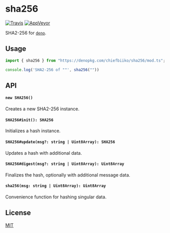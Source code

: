 # sha256

[![Travis](http://img.shields.io/travis/chiefbiiko/sha256.svg?style=flat)](http://travis-ci.org/chiefbiiko/sha256) [![AppVeyor](https://ci.appveyor.com/api/projects/status/github/chiefbiiko/sha256?branch=master&svg=true)](https://ci.appveyor.com/project/chiefbiiko/sha256)

SHA2-256 for [`deno`](https://deno.land).

## Usage

``` ts
import { sha256 } from "https://denopkg.com/chiefbiiko/sha256/mod.ts";

console.log('SHA2-256 of ""', sha256(""))
```

## API

#### `new SHA256()`

Creates a new SHA2-256 instance.

#### `SHA256#init(): SHA256`

Initializes a hash instance.

#### `SHA256#update(msg?: string | Uint8Array): SHA256`

Updates a hash with additional data.

#### `SHA256#digest(msg?: string | Uint8Array): Uint8Array`

Finalizes the hash, optionally with additional message data.

#### `sha256(msg: string | Uint8Array): Uint8Array`

Convenience function for hashing singular data.

## License

[MIT](./LICENSE)
